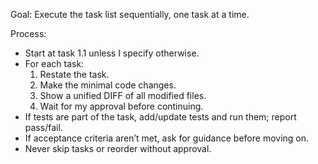Goal: Execute the task list sequentially, one task at a time.

Process:
- Start at task 1.1 unless I specify otherwise.
- For each task:
  1) Restate the task.
  2) Make the minimal code changes.
  3) Show a unified DIFF of all modified files.
  4) Wait for my approval before continuing.
- If tests are part of the task, add/update tests and run them; report pass/fail.
- If acceptance criteria aren’t met, ask for guidance before moving on.
- Never skip tasks or reorder without approval.
